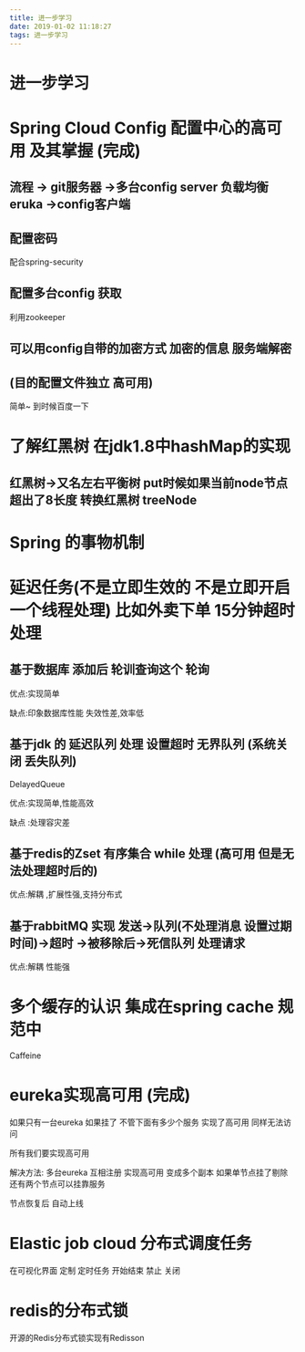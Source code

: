 ```yaml
---
title: 进一步学习
date: 2019-01-02 11:18:27
tags: 进一步学习
---
```


# 进一步学习

# Spring Cloud Config 配置中心的高可用 及其掌握 (完成)

## 流程 -> git服务器 ->多台config server 负载均衡 eruka ->config客户端

## 配置密码 

配合spring-security

## 配置多台config 获取

<!--more-->

利用zookeeper

## 可以用config自带的加密方式 加密的信息 服务端解密

## (目的配置文件独立 高可用)

简单~ 到时候百度一下

# 了解红黑树 在jdk1.8中hashMap的实现

## 红黑树->又名左右平衡树  put时候如果当前node节点 超出了8长度 转换红黑树 treeNode

# Spring 的事物机制



# 延迟任务(不是立即生效的 不是立即开启一个线程处理) 比如外卖下单 15分钟超时处理

## 基于数据库 添加后 轮训查询这个 轮询

优点:实现简单 

缺点:印象数据库性能 失效性差,效率低

##  基于jdk 的 延迟队列 处理 设置超时  无界队列 (系统关闭 丢失队列)

DelayedQueue

优点:实现简单,性能高效

缺点 :处理容灾差

## 基于redis的Zset 有序集合  while 处理 (高可用 但是无法处理超时后的)

优点:解耦 ,扩展性强,支持分布式

##  基于rabbitMQ 实现  发送->队列(不处理消息 设置过期时间)->超时 ->被移除后->死信队列 处理请求   

优点:解耦 性能强



# 多个缓存的认识 集成在spring cache 规范中

Caffeine 



# eureka实现高可用  (完成)

如果只有一台eureka 如果挂了 不管下面有多少个服务 实现了高可用 同样无法访问 

所有我们要实现高可用

解决方法: 多台eureka 互相注册 实现高可用  变成多个副本 如果单节点挂了剔除 还有两个节点可以挂靠服务 

 节点恢复后 自动上线



# Elastic job cloud 分布式调度任务 

在可视化界面 定制 定时任务 开始结束 禁止 关闭



# redis的分布式锁

开源的Redis分布式锁实现有Redisson